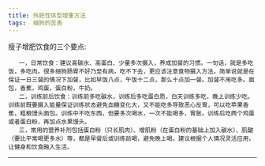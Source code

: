 ```yaml
---
title: 外胚性体型增重方法
tags:  细狗的苦衷
---
```

瘦子增肥饮食的三个要点:

       一，日常饮食：建议高碳水、高蛋白、少量多次摄入，养成加餐的习惯。一句话，就是多吃饭，多吃肉。很多细狗肠胃不好乃至有病，吃不下去，更应该注意食物摄入方法。简单说就是在保证一日三餐的情况下加餐，比如早饭八点，午饭十二点，那么十点加一餐。加餐不用吃多。面包，香蕉，鸡蛋，蛋白粉，牛奶。
       二，训练前后饮食：训练前多吃碳水，训练后多吃蛋白质，白天训练多吃，晚上训练少吃。训练前既要摄入能量保证训练状态避免血糖变化大，又不能吃多导致恶心反胃，可以吃苹果香蕉，粗粮馒头面包。训练中不吃东西，但要多次喝水，一次不能喝多，胃胀。训练后吃两个鸡蛋或者蛋白粉，再加点水果馒头。
       三，常用的营养补剂包括蛋白粉（只长肌肉）、增肌粉（在蛋白粉的基础上加入碳水）、肌酸（要比平常喝更多水）等，都是早餐后或训练前喝，避免晚上喝。建议根据个人情况灵活应用，让健身和饮食融入生活。
       
---
